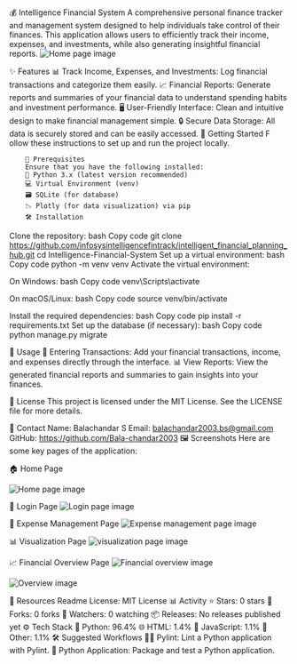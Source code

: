 💰 Intelligence Financial System
        A comprehensive personal finance tracker and management system designed to help individuals take control of their finances. This application allows users to efficiently track            their income, expenses, and investments, while also generating insightful financial reports.
        ![Home page image](https://github.com/user-attachments/assets/b4ceada0-fccd-4e42-8d94-f48c607347a9)

✨ Features
        📊 Track Income, Expenses, and Investments: Log financial transactions and categorize them easily.
        📈 Financial Reports: Generate reports and summaries of your financial data to understand spending habits and investment performance.
        🖥️ User-Friendly Interface: Clean and intuitive design to make financial management simple.
        🔒 Secure Data Storage: All data is securely stored and can be easily accessed.
🚀 Getting Started
F        ollow these instructions to set up and run the project locally.

        🔧 Prerequisites
        Ensure that you have the following installed:
        🐍 Python 3.x (latest version recommended)
        💻 Virtual Environment (venv)
        🗃️ SQLite (for database)
        📉 Plotly (for data visualization) via pip
        🛠️ Installation
Clone the repository:
        bash
        Copy code
        git clone https://github.com/infosysintelligencefintrack/intelligent_financial_planning_hub.git
        cd Intelligence-Financial-System
Set up a virtual environment:
        bash
        Copy code
        python -m venv venv
        Activate the virtual environment:

On Windows:
        bash
        Copy code
        venv\Scripts\activate
        
On macOS/Linux:
        bash
        Copy code
        source venv/bin/activate
        
Install the required dependencies:
        bash
        Copy code
        pip install -r requirements.txt
Set up the database (if necessary):
        bash
        Copy code
        python manage.py migrate
        
📄 Usage
        📝 Entering Transactions: Add your financial transactions, income, and expenses directly through the interface.
        📊 View Reports: View the generated financial reports and summaries to gain insights into your finances.
        
📝 License
        This project is licensed under the MIT License. See the LICENSE file for more details.

📧 Contact
        Name: Balachandar S
        Email: balachandar2003.bs@gmail.com
        GitHub: https://github.com/Bala-chandar2003
🖼️ Screenshots
Here are some key pages of the application:

🏠 Home Page

![Home page image](https://github.com/user-attachments/assets/b4ceada0-fccd-4e42-8d94-f48c607347a9)

🔑 Login Page
![Login page image](https://github.com/user-attachments/assets/7f15346c-9a62-44f5-abd4-2e374a92f15d)

💸 Expense Management Page
![Expense management page image](https://github.com/user-attachments/assets/9aa3697f-3d8c-435f-9aad-d59f643096aa)

📊 Visualization Page
![visualization page image](https://github.com/user-attachments/assets/1f45843f-c092-4b91-9a12-cd4e1260f90f)

📈 Financial Overview Page
![Financial overview image](https://github.com/user-attachments/assets/25765dfe-25f1-4814-9ee2-026069261122)

![Overview image](https://github.com/user-attachments/assets/b39b7df8-148b-41da-9474-80d8a0f197f7)

📂 Resources
        Readme
        License: MIT License
📊 Activity
        ⭐ Stars: 0 stars
        🍴 Forks: 0 forks
        👀 Watchers: 0 watching
        📦 Releases: No releases published yet
        ⚙️ Tech Stack
        🐍 Python: 96.4%
        🌐 HTML: 1.4%
        📜 JavaScript: 1.1%
        🧩 Other: 1.1%
        🛠️ Suggested Workflows
        🧑‍💻 Pylint: Lint a Python application with Pylint.
        🐍 Python Application: Package and test a Python application.

